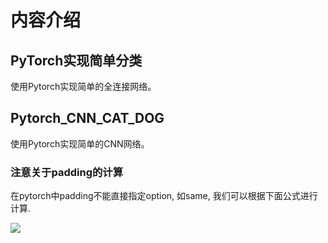 # 内容介绍

## PyTorch实现简单分类

使用Pytorch实现简单的全连接网络。

## Pytorch_CNN_CAT_DOG

使用Pytorch实现简单的CNN网络。

### 注意关于padding的计算

在pytorch中padding不能直接指定option, 如same, 我们可以根据下面公式进行计算.

![](https://github.com/wmn7/ML_Practice/blob/master/2019_03_17/img/snipaste_20190316_174412.png)